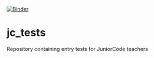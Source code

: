 [![Binder](https://notebooks.gesis.org/binder/badge_logo.svg)](https://notebooks.gesis.org/binder/v2/gh/jc-krylatskoe/jc_tests/main?filepath=juniorcode_python_test.ipynb)

# jc_tests
Repository containing entry tests for JuniorCode teachers
